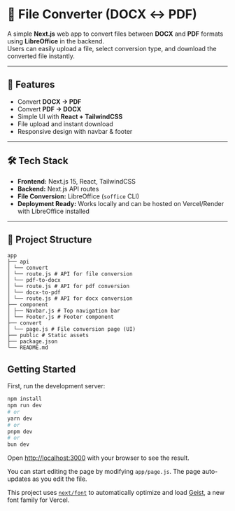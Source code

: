 # 📄 File Converter (DOCX ↔ PDF)

A simple **Next.js** web app to convert files between **DOCX** and **PDF** formats using **LibreOffice** in the backend.  
Users can easily upload a file, select conversion type, and download the converted file instantly.

---

## 🚀 Features
- Convert **DOCX → PDF**
- Convert **PDF → DOCX**
- Simple UI with **React + TailwindCSS**
- File upload and instant download
- Responsive design with navbar & footer

---

## 🛠️ Tech Stack
- **Frontend:** Next.js 15, React, TailwindCSS
- **Backend:** Next.js API routes
- **File Conversion:** LibreOffice (`soffice` CLI)
- **Deployment Ready:** Works locally and can be hosted on Vercel/Render with LibreOffice installed

---

## 📂 Project Structure
```
app
├── api
│ └── convert
│ └── route.js # API for file conversion
│ └── pdf-to-docx
│ └── route.js # API for pdf conversion
│ └── docx-to-pdf
│ └── route.js # API for docx conversion
├── component
│ ├── Navbar.js # Top navigation bar
│ └── Footer.js # Footer component
├── convert
│ └── page.js # File conversion page (UI)
├── public # Static assets
├── package.json
└── README.md
```


## Getting Started

First, run the development server:

```bash
npm install
npm run dev
# or
yarn dev
# or
pnpm dev
# or
bun dev
```

Open [http://localhost:3000](http://localhost:3000) with your browser to see the result.

You can start editing the page by modifying `app/page.js`. The page auto-updates as you edit the file.

This project uses [`next/font`](https://nextjs.org/docs/app/building-your-application/optimizing/fonts) to automatically optimize and load [Geist](https://vercel.com/font), a new font family for Vercel.


